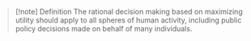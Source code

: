 >[!note] Definition
>The rational decision making based on maximizing utility should apply to all spheres of human activity, including public policy decisions made on behalf of many individuals.
